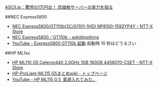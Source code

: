 [ASCII.jp：驚愕の1万円台！ 低価格サーバーの実力を探る](http://ascii.jp/elem/000/000/173/173807/)

##NEC Express5800

* [NEC Express5800/GT110b(2C/G1101-1HD) NP8100-1592YP4Y - NTT-X Store](http://nttxstore.jp/_II_P813280396)
* [NEC Express5800／GT110b - wiki@nothing](http://wiki.nothing.sh/page/NEC%20Express5800%A1%BFGT110b)
* [YouTube - Express5800 GT110b 起動](http://www.youtube.com/watch?v=PiUvKC4XQ1k&feature=related) 起動時 10 秒ほどうるさい

##HP ML1xx

* [HP ML110 G5 Celeron440 2.0GHz 1GB 160GB 4456070-CSET - NTT-X Store](http://nttxstore.jp/_II_HP13207801)
* [HP-ProLiant-ML115 G5まとめwiki - トップページ](http://www26.atwiki.jp/ml115_g5/)
* [YouTube - HP ML115 G５ 電源入れてみた。](http://www.youtube.com/watch?v=q6hiuxuEXyw)
